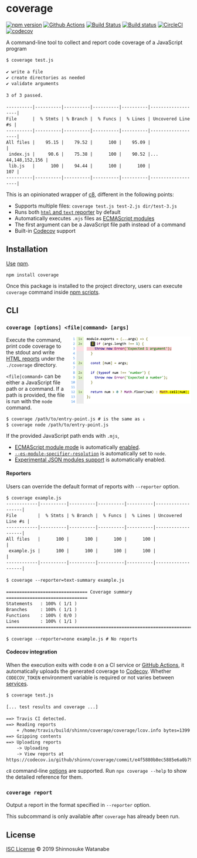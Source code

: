 # coverage

[![npm version](https://img.shields.io/npm/v/coverage.svg)](https://www.npmjs.com/package/coverage)
[![Github Actions](https://action-badges.now.sh/shinnn/coverage)](https://wdp9fww0r9.execute-api.us-west-2.amazonaws.com/production/results/shinnn/coverage)
[![Build Status](https://travis-ci.com/shinnn/coverage.svg?branch=master)](https://travis-ci.com/shinnn/coverage)
[![Build status](https://ci.appveyor.com/api/projects/status/x5huttqwjqfpl05q/branch/master?svg=true)](https://ci.appveyor.com/project/ShinnosukeWatanabe/coverage/branch/master)
[![CircleCI](https://circleci.com/gh/shinnn/coverage/tree/master.svg?style=shield)](https://circleci.com/gh/shinnn/coverage/tree/master)
[![codecov](https://codecov.io/gh/shinnn/coverage/branch/master/graph/badge.svg)](https://codecov.io/gh/shinnn/coverage)

A command-line tool to collect and report code coverage of a JavaScript program

```console
$ coverage test.js

✔ write a file
✔ create directories as needed
✔ validate arguments

3 of 3 passed.

----------|----------|----------|----------|----------|-------------------|
File      |  % Stmts | % Branch |  % Funcs |  % Lines | Uncovered Line #s |
----------|----------|----------|----------|----------|-------------------|
All files |    95.15 |    79.52 |      100 |    95.09 |                   |
 index.js |     90.6 |    75.38 |      100 |    90.52 |... 44,148,152,156 |
 lib.js   |      100 |    94.44 |      100 |      100 |               107 |
----------|----------|----------|----------|----------|-------------------|
```

This is an opinionated wrapper of [c8](https://github.com/bcoe/c8), different in the following points:

* Supports multiple files: `coverage test.js test-2.js dir/test-3.js`
* Runs both [`html` and `text` reporter](https://github.com/istanbuljs/nyc#running-reports) by default
* Automatically executes `.mjs` files as [ECMAScript modules](https://developer.mozilla.org/en-US/docs/Web/JavaScript/Reference/Statements/import)
* The first argument can be a JavaScript file path instead of a command
* Built-in [Codecov](https://codecov.io) support

## Installation

[Use](https://docs.npmjs.com/cli/install) [npm](https://docs.npmjs.com/about-npm/).

```
npm install coverage
```

Once this package is installed to the project directory, users can execute `coverage` command inside [npm scripts](https://docs.npmjs.com/misc/scripts#description).

## CLI

### `coverage [options] <file|command> [args]`

<img alt="An example of the HTML report" src="screenshot.png" width="330px" align="right">

Execute the command, print code coverage to the stdout and write [HTML reports](https://istanbul.js.org/docs/advanced/alternative-reporters/#html) under the `./coverage` directory.

`<file|command>` can be either a JavaScript file path or a command. If a path is provided, the file is run with the `node` command.

```console
$ coverage /path/to/entry-point.js # is the same as ↓
$ coverage node /path/to/entry-point.js
```

If the provided JavaScript path ends with `.mjs`,

* [ECMAScript module mode](https://nodejs.org/api/esm.html) is automatically [enabled](https://nodejs.org/api/esm.html#esm_enabling).
* [`--es-module-specifier-resolution`](https://nodejs.org/api/esm.html#esm_customizing_esm_specifier_resolution_algorithm) is automatically set to `node`.
* [Experimental JSON modules support](https://nodejs.org/api/esm.html#esm_experimental_json_modules) is automatically enabled.

#### Reporters

Users can override the default format of reports with `--reporter` option.

```console
$ coverage example.js
------------|----------|----------|----------|----------|-------------------|
File        |  % Stmts | % Branch |  % Funcs |  % Lines | Uncovered Line #s |
------------|----------|----------|----------|----------|-------------------|
All files   |      100 |      100 |      100 |      100 |                   |
 example.js |      100 |      100 |      100 |      100 |                   |
------------|----------|----------|----------|----------|-------------------|

$ coverage --reporter=text-summary example.js

=============================== Coverage summary ===============================
Statements   : 100% ( 1/1 )
Branches     : 100% ( 1/1 )
Functions    : 100% ( 0/0 )
Lines        : 100% ( 1/1 )
================================================================================

$ coverage --reporter=none example.js # No reports
```

#### Codecov integration

When the execution exits with code `0` on a CI service or [GitHub Actions](https://github.com/features/actions), it automatically uploads the generated coverage to [Codecov](https://docs.codecov.io/docs). Whether `CODECOV_TOKEN` environment variable is required or not varies between [services](https://github.com/codecov/codecov-bash#ci-providers).

```console
$ coverage test.js

[... test results and coverage ...]

==> Travis CI detected.
==> Reading reports
    + /home/travis/build/shinnn/coverage/coverage/lcov.info bytes=1399
==> Gzipping contents
==> Uploading reports
    -> Uploading
    -> View reports at https://codecov.io/github/shinnn/coverage/commit/e4f5880b8ec5885e6a0b79030df5871e19d6de1d
```

`c8` command-line [options](https://github.com/bcoe/c8/blob/v3.4.0/lib/parse-args.js#L13-L74) are supported. Run `npx coverage --help` to show the detailed reference for them.

### `coverage report`

Output a report in the format specified in `--reporter` option.

This subcommand is only available after `coverage` has already been run.

## License

[ISC License](./LICENSE) © 2019 Shinnosuke Watanabe

